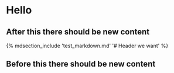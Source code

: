 # Hello


## After this there should be new content

{% mdsection_include 'test_markdown.md' '# Header we want' %}

## Before this there should be new content
 




